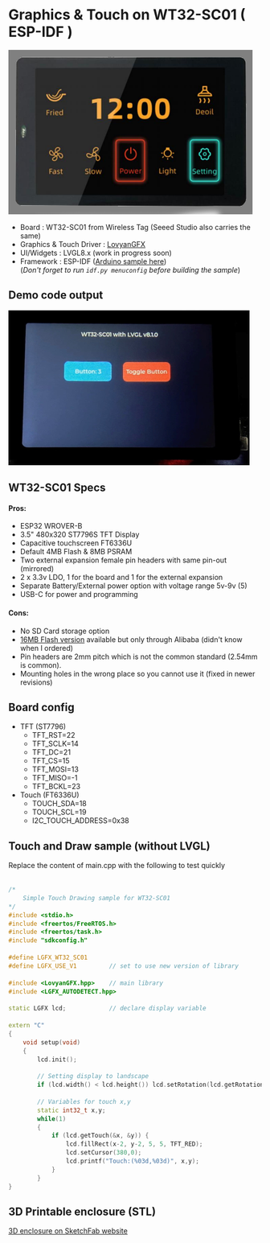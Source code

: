 # Graphics & Touch on WT32-SC01 ( ESP-IDF )

![device](device.png)

 
- Board : WT32-SC01 from Wireless Tag (Seeed Studio also carries the same)
- Graphics & Touch Driver : [LovyanGFX](https://github.com/lovyan03/LovyanGFX)
- UI/Widgets : LVGL8.x (work in progress soon)
- Framework : ESP-IDF ([Arduino sample here](https://github.com/sukesh-ak/LVGL8-WT32-SC01-Arduino))  
    (*Don't forget to run `idf.py menuconfig` before building the sample*)

## Demo code output
![device](SampleUI.jpg)

## WT32-SC01 Specs  
#### Pros:  
- ESP32 WROVER-B
- 3.5" 480x320 ST7796S TFT Display
- Capacitive touchscreen FT6336U
- Default 4MB Flash & 8MB PSRAM
- Two external expansion female pin headers with same pin-out (mirrored)
- 2 x 3.3v LDO, 1 for the board and 1 for the external expansion
- Separate Battery/External power option with voltage range 5v-9v (5)
- USB-C for power and programming

#### Cons:
- No SD Card storage option
- [16MB Flash version](https://www.alibaba.com/product-detail/esp32-development-board-WT32-SC01-3_62534911683.html) available but only through Alibaba (didn't know when I ordered)
- Pin headers are 2mm pitch which is not the common standard (2.54mm is common).
- Mounting holes in the wrong place so you cannot use it (fixed in newer revisions)

## Board config
- TFT (ST7796)
    - TFT_RST=22
    - TFT_SCLK=14
    - TFT_DC=21
    - TFT_CS=15
    - TFT_MOSI=13
    - TFT_MISO=-1
    - TFT_BCKL=23
- Touch	(FT6336U)
    - TOUCH_SDA=18
    - TOUCH_SCL=19
    - I2C_TOUCH_ADDRESS=0x38

## Touch and Draw sample (without LVGL)
Replace the content of main.cpp with the following to test quickly  

``` C++

/*
    Simple Touch Drawing sample for WT32-SC01
*/
#include <stdio.h>
#include <freertos/FreeRTOS.h>
#include <freertos/task.h>
#include "sdkconfig.h"

#define LGFX_WT32_SC01  
#define LGFX_USE_V1         // set to use new version of library

#include <LovyanGFX.hpp>    // main library
#include <LGFX_AUTODETECT.hpp>

static LGFX lcd;            // declare display variable

extern "C"
{
    void setup(void)
    {
        lcd.init();

        // Setting display to landscape
        if (lcd.width() < lcd.height()) lcd.setRotation(lcd.getRotation() ^ 1);

        // Variables for touch x,y
        static int32_t x,y;        
        while(1)
        {
            if (lcd.getTouch(&x, &y)) {
                lcd.fillRect(x-2, y-2, 5, 5, TFT_RED);
                lcd.setCursor(380,0);
                lcd.printf("Touch:(%03d,%03d)", x,y);
            }
        }
}


```

## 3D Printable enclosure (STL)  
[3D enclosure on SketchFab website](https://sketchfab.com/3d-models/wt32-sc01-case-cfec05638de540b0acccff2091508500)
